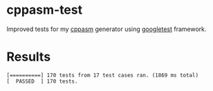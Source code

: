 # cppasm-test
Improved tests for my [cppasm](https://github.com/aelfimow/cppasm)
generator using [googletest](https://github.com/google/googletest) framework.

# Results
```
[==========] 170 tests from 17 test cases ran. (1869 ms total)
[  PASSED  ] 170 tests.
```
